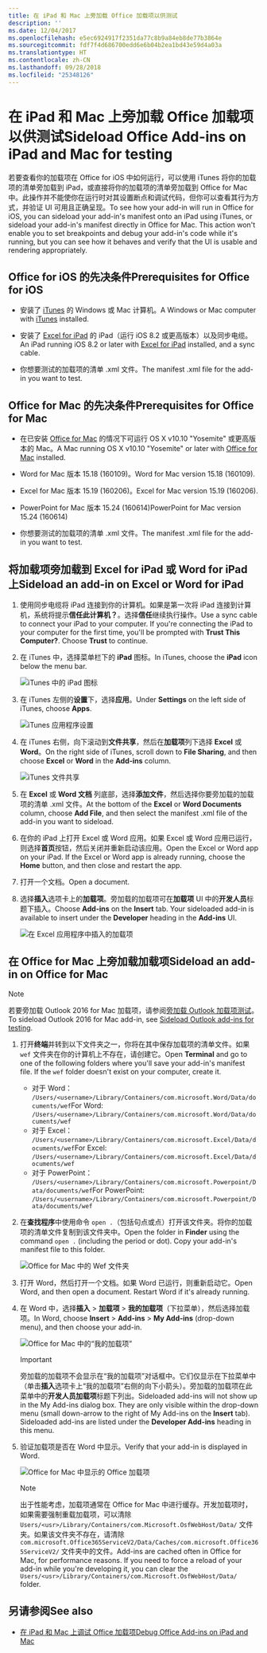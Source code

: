 ```yaml
---
title: 在 iPad 和 Mac 上旁加载 Office 加载项以供测试
description: ''
ms.date: 12/04/2017
ms.openlocfilehash: e5ec6924917f2351da77c8b9a84eb8de77b3864e
ms.sourcegitcommit: fdf7f4d686700edd6e6b04b2ea1bd43e59d4a03a
ms.translationtype: HT
ms.contentlocale: zh-CN
ms.lasthandoff: 09/28/2018
ms.locfileid: "25348126"
---
```

# <a name="sideload-office-add-ins-on-ipad-and-mac-for-testing"></a><span data-ttu-id="74864-102">在 iPad 和 Mac 上旁加载 Office 加载项以供测试</span><span class="sxs-lookup"><span data-stu-id="74864-102">Sideload Office Add-ins on iPad and Mac for testing</span></span>

<span data-ttu-id="74864-p101">若要查看你的加载项在 Office for iOS 中如何运行，可以使用 iTunes 将你的加载项的清单旁加载到 iPad，或直接将你的加载项的清单旁加载到 Office for Mac 中。此操作并不能使你在运行时对其设置断点和调试代码，但你可以查看其行为方式，并验证 UI 可用且正确呈现。</span><span class="sxs-lookup"><span data-stu-id="74864-p101">To see how your add-in will run in Office for iOS, you can sideload your add-in's manifest onto an iPad using iTunes, or sideload your add-in's manifest directly in Office for Mac. This action won't enable you to set breakpoints and debug your add-in's code while it's running, but you can see how it behaves and verify that the UI is usable and rendering appropriately.</span></span> 

## <a name="prerequisites-for-office-for-ios"></a><span data-ttu-id="74864-105">Office for iOS 的先决条件</span><span class="sxs-lookup"><span data-stu-id="74864-105">Prerequisites for Office for iOS</span></span>

- <span data-ttu-id="74864-106">安装了 [iTunes](http://www.apple.com/itunes/download/) 的 Windows 或 Mac 计算机。</span><span class="sxs-lookup"><span data-stu-id="74864-106">A Windows or Mac computer with [iTunes](http://www.apple.com/itunes/download/) installed.</span></span>
    
- <span data-ttu-id="74864-107">安装了 [Excel for iPad](https://itunes.apple.com/us/app/microsoft-excel/id586683407?mt=8) 的 iPad（运行 iOS 8.2 或更高版本）以及同步电缆。</span><span class="sxs-lookup"><span data-stu-id="74864-107">An iPad running iOS 8.2 or later with [Excel for iPad](https://itunes.apple.com/us/app/microsoft-excel/id586683407?mt=8) installed, and a sync cable.</span></span>
    
- <span data-ttu-id="74864-108">你想要测试的加载项的清单 .xml 文件。</span><span class="sxs-lookup"><span data-stu-id="74864-108">The manifest .xml file for the add-in you want to test.</span></span>
    

## <a name="prerequisites-for-office-for-mac"></a><span data-ttu-id="74864-109">Office for Mac 的先决条件</span><span class="sxs-lookup"><span data-stu-id="74864-109">Prerequisites for Office for Mac</span></span>

- <span data-ttu-id="74864-110">在已安装 [Office for Mac](https://products.office.com/buy/compare-microsoft-office-products?tab=omac) 的情况下可运行 OS X v10.10 "Yosemite" 或更高版本的 Mac。</span><span class="sxs-lookup"><span data-stu-id="74864-110">A Mac running OS X v10.10 "Yosemite" or later with [Office for Mac](https://products.office.com/buy/compare-microsoft-office-products?tab=omac) installed.</span></span>
    
- <span data-ttu-id="74864-111">Word for Mac 版本 15.18 (160109)。</span><span class="sxs-lookup"><span data-stu-id="74864-111">Word for Mac version 15.18 (160109).</span></span>
   
- <span data-ttu-id="74864-112">Excel for Mac 版本 15.19 (160206)。</span><span class="sxs-lookup"><span data-stu-id="74864-112">Excel for Mac version 15.19 (160206).</span></span>

- <span data-ttu-id="74864-113">PowerPoint for Mac 版本 15.24 (160614)</span><span class="sxs-lookup"><span data-stu-id="74864-113">PowerPoint for Mac version 15.24 (160614)</span></span>
    
- <span data-ttu-id="74864-114">你想要测试的加载项的清单 .xml 文件。</span><span class="sxs-lookup"><span data-stu-id="74864-114">The manifest .xml file for the add-in you want to test.</span></span>
    

## <a name="sideload-an-add-in-on-excel-or-word-for-ipad"></a><span data-ttu-id="74864-115">将加载项旁加载到 Excel for iPad 或 Word for iPad 上</span><span class="sxs-lookup"><span data-stu-id="74864-115">Sideload an add-in on Excel or Word for iPad</span></span>

1. <span data-ttu-id="74864-p102">使用同步电缆将 iPad 连接到你的计算机。如果是第一次将 iPad 连接到计算机，系统将提示**信任此计算机？**。选择**信任**继续执行操作。</span><span class="sxs-lookup"><span data-stu-id="74864-p102">Use a sync cable to connect your iPad to your computer. If you're connecting the iPad to your computer for the first time, you'll be prompted with  **Trust This Computer?**. Choose **Trust** to continue.</span></span>

2. <span data-ttu-id="74864-119">在 iTunes 中，选择菜单栏下的 **iPad** 图标。</span><span class="sxs-lookup"><span data-stu-id="74864-119">In iTunes, choose the  **iPad** icon below the menu bar.</span></span>
    
    ![iTunes 中的 iPad 图标](../images/ipad.png)

3. <span data-ttu-id="74864-121">在 iTunes 左侧的**设置**下，选择**应用**。</span><span class="sxs-lookup"><span data-stu-id="74864-121">Under  **Settings** on the left side of iTunes, choose **Apps**.</span></span>
    
    ![iTunes 应用程序设置](../images/file-settings-apps.png)

4. <span data-ttu-id="74864-123">在 iTunes 右侧，向下滚动到**文件共享**，然后在**加载项**列下选择 **Excel** 或 **Word**。</span><span class="sxs-lookup"><span data-stu-id="74864-123">On the right side of iTunes, scroll down to  **File Sharing**, and then choose  **Excel** or **Word** in the **Add-ins** column.</span></span>
    
    ![iTunes 文件共享](../images/file-sharing.png)

5. <span data-ttu-id="74864-125">在 **Excel** 或 **Word 文档** 列底部，选择**添加文件**，然后选择你要旁加载的加载项的清单 .xml 文件。</span><span class="sxs-lookup"><span data-stu-id="74864-125">At the bottom of the  **Excel** or **Word Documents** column, choose **Add File**, and then select the manifest .xml file of the add-in you want to sideload.</span></span> 
    
6. <span data-ttu-id="74864-p103">在你的 iPad 上打开 Excel 或 Word 应用。如果 Excel 或 Word 应用已运行，则选择**首页**按钮，然后关闭并重新启动该应用。</span><span class="sxs-lookup"><span data-stu-id="74864-p103">Open the Excel or Word app on your iPad. If the Excel or Word app is already running, choose the  **Home** button, and then close and restart the app.</span></span>
    
7. <span data-ttu-id="74864-128">打开一个文档。</span><span class="sxs-lookup"><span data-stu-id="74864-128">Open a document.</span></span>
    
8. <span data-ttu-id="74864-129">选择**插入**选项卡上的**加载项**。旁加载的加载项可在**加载项** UI 中的**开发人员**标题下插入。</span><span class="sxs-lookup"><span data-stu-id="74864-129">Choose  **Add-ins** on the **Insert** tab. Your sideloaded add-in is available to insert under the **Developer** heading in the **Add-ins** UI.</span></span>
    
    ![在 Excel 应用程序中插入的加载项](../images/excel-insert-add-in.png)


## <a name="sideload-an-add-in-on-office-for-mac"></a><span data-ttu-id="74864-131">在 Office for Mac 上旁加载加载项</span><span class="sxs-lookup"><span data-stu-id="74864-131">Sideload an add-in on Office for Mac</span></span>

> [!NOTE]
> <span data-ttu-id="74864-132">若要旁加载 Outlook 2016 for Mac 加载项，请参阅[旁加载 Outlook 加载项测试](https://docs.microsoft.com/outlook/add-ins/sideload-outlook-add-ins-for-testing)。</span><span class="sxs-lookup"><span data-stu-id="74864-132">To sideload Outlook 2016 for Mac add-in, see [Sideload Outlook add-ins for testing](https://docs.microsoft.com/outlook/add-ins/sideload-outlook-add-ins-for-testing).</span></span>

1. <span data-ttu-id="74864-p104">打开**终端**并转到以下文件夹之一，你将在其中保存加载项的清单文件。如果 `wef` 文件夹在你的计算机上不存在，请创建它。</span><span class="sxs-lookup"><span data-stu-id="74864-p104">Open  **Terminal** and go to one of the following folders where you'll save your add-in's manifest file. If the `wef` folder doesn't exist on your computer, create it.</span></span>
    
    - <span data-ttu-id="74864-135">对于 Word：  `/Users/<username>/Library/Containers/com.microsoft.Word/Data/documents/wef`</span><span class="sxs-lookup"><span data-stu-id="74864-135">For Word:  `/Users/<username>/Library/Containers/com.microsoft.Word/Data/documents/wef`</span></span>    
    - <span data-ttu-id="74864-136">对于 Excel：  `/Users/<username>/Library/Containers/com.microsoft.Excel/Data/documents/wef`</span><span class="sxs-lookup"><span data-stu-id="74864-136">For Excel:  `/Users/<username>/Library/Containers/com.microsoft.Excel/Data/documents/wef`</span></span>
    - <span data-ttu-id="74864-137">对于 PowerPoint： `/Users/<username>/Library/Containers/com.microsoft.Powerpoint/Data/documents/wef`</span><span class="sxs-lookup"><span data-stu-id="74864-137">For PowerPoint: `/Users/<username>/Library/Containers/com.microsoft.Powerpoint/Data/documents/wef`</span></span>
    
2. <span data-ttu-id="74864-p105">在**查找程序**中使用命令 `open .`（包括句点或点）打开该文件夹。将你的加载项的清单文件复制到该文件夹中。</span><span class="sxs-lookup"><span data-stu-id="74864-p105">Open the folder in  **Finder** using the command `open .` (including the period or dot). Copy your add-in's manifest file to this folder.</span></span>
    
    ![Office for Mac 中的 Wef 文件夹](../images/all-my-files.png)

3. <span data-ttu-id="74864-p106">打开 Word，然后打开一个文档。如果 Word 已运行，则重新启动它。</span><span class="sxs-lookup"><span data-stu-id="74864-p106">Open Word, and then open a document. Restart Word if it's already running.</span></span>
    
4. <span data-ttu-id="74864-143">在 Word 中，选择**插入** > **加载项** > **我的加载项**（下拉菜单），然后选择加载项。</span><span class="sxs-lookup"><span data-stu-id="74864-143">In Word, choose  **Insert** > **Add-ins** > **My Add-ins** (drop-down menu), and then choose your add-in.</span></span>
    
    ![Office for Mac 中的“我的加载项”](../images/my-add-ins-wikipedia.png)

    > [!IMPORTANT]
    > <span data-ttu-id="74864-p107">旁加载的加载项不会显示在“我的加载项”对话框中。它们仅显示在下拉菜单中（单击**插入**选项卡上“我的加载项”右侧的向下小箭头）。旁加载的加载项在此菜单中的**开发人员加载项**标题下列出。</span><span class="sxs-lookup"><span data-stu-id="74864-p107">Sideloaded add-ins will not show up in the My Add-ins dialog box. They are only visible within the drop-down menu (small down-arrow to the right of My Add-ins on the **Insert** tab). Sideloaded add-ins are listed under the **Developer Add-ins** heading in this menu.</span></span> 
    
5. <span data-ttu-id="74864-148">验证加载项是否在 Word 中显示。</span><span class="sxs-lookup"><span data-stu-id="74864-148">Verify that your add-in is displayed in Word.</span></span>
    
    ![Office for Mac 中显示的 Office 加载项](../images/lorem-ipsum-wikipedia.png)
    
    > [!NOTE]
    > <span data-ttu-id="74864-p108">出于性能考虑，加载项通常在 Office for Mac 中进行缓存。开发加载项时，如果需要强制重载加载项，可以清除 `Users/<usr>/Library/Containers/com.Microsoft.OsfWebHost/Data/` 文件夹。如果该文件夹不存在，请清除 `com.microsoft.Office365ServiceV2/Data/Caches/com.microsoft.Office365ServiceV2/` 文件夹中的文件。</span><span class="sxs-lookup"><span data-stu-id="74864-p108">Add-ins are cached often in Office for Mac, for performance reasons. If you need to force a reload of your add-in while you're developing it, you can clear the `Users/<usr>/Library/Containers/com.Microsoft.OsfWebHost/Data/` folder.</span></span>

## <a name="see-also"></a><span data-ttu-id="74864-153">另请参阅</span><span class="sxs-lookup"><span data-stu-id="74864-153">See also</span></span>

- [<span data-ttu-id="74864-154">在 iPad 和 Mac 上调试 Office 加载项</span><span class="sxs-lookup"><span data-stu-id="74864-154">Debug Office Add-ins on iPad and Mac</span></span>](debug-office-add-ins-on-ipad-and-mac.md)
    
